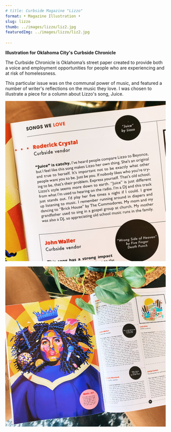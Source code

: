 ```yaml
---
# title: Curbside Magazine "Lizzo"   
format: • Magazine Illustration •
slug: lizzo
thumb: ../images/lizzo/liz2.jpg
featuredImg: ../images/lizzo/liz2.jpg

---
```


<!-- **Lorem ipsum**
lorem lorem lorem lorema;slkdjflljd -->

**Illustration for Oklahoma City's Curbside Chronicle**

The Curbside Chronicle is Oklahoma’s street paper created to provide both a voice and employment opportunities for people who are experiencing and at risk of homelessness. 

This particular issue was on the communal power of music, and featured a number of writer's reflections on the music they love. I was chosen to illustrate a piece for a column about Lizzo's song, Juice.  




![Click to Enlarge :D](../images/lizzo/liz1.jpg)

![Click to Enlarge :D](../images/lizzo/liz3.jpg)

